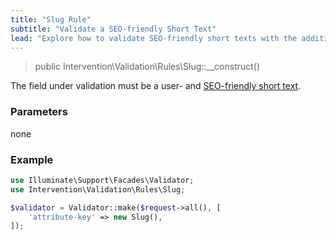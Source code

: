 ```yaml
---
title: "Slug Rule"
subtitle: "Validate a SEO-friendly Short Text"
lead: "Explore how to validate SEO-friendly short texts with the additional validation rules of Intervention Validation for your Laravel application."
---
```


> public Intervention\Validation\Rules\Slug::__construct()

The field under validation must be a user- and [SEO-friendly short text](https://en.wikipedia.org/wiki/Clean_URL#Slug).

### Parameters

none

### Example

```php
use Illuminate\Support\Facades\Validator;
use Intervention\Validation\Rules\Slug;

$validator = Validator::make($request->all(), [
    'attribute-key' => new Slug(),
]);
```
